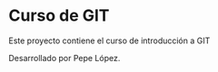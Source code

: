 # Curso de GIT

Este proyecto contiene el curso de introducción a GIT

Desarrollado por Pepe López.
